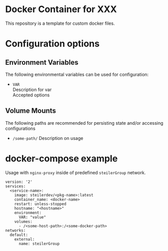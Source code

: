 # Docker Container for XXX
This repository is a template for custom docker files.

# Configuration options
## Environment Variables
The following environmental variables can be used for configuration:

 - `VAR`  
    Description for var  
    Accepted options

## Volume Mounts
The following paths are recommended for persisting state and/or accessing configurations

 - `/some-path/` 
    Description on usage

# docker-compose example
Usage with `nginx-proxy` inside of predefined `steilerGroup` network.

```
version: '2'
services:
  <service-name>:
    image: steilerdev/<pkg-name>:latest
    container_name: <docker-name>
    restart: unless-stopped
    hostname: "<hostname>"
    environment:
      VAR: "value"
    volumes:
      - /<some-host-path>:/<some-docker-path>
networks:
  default:
    external:
      name: steilerGroup
```